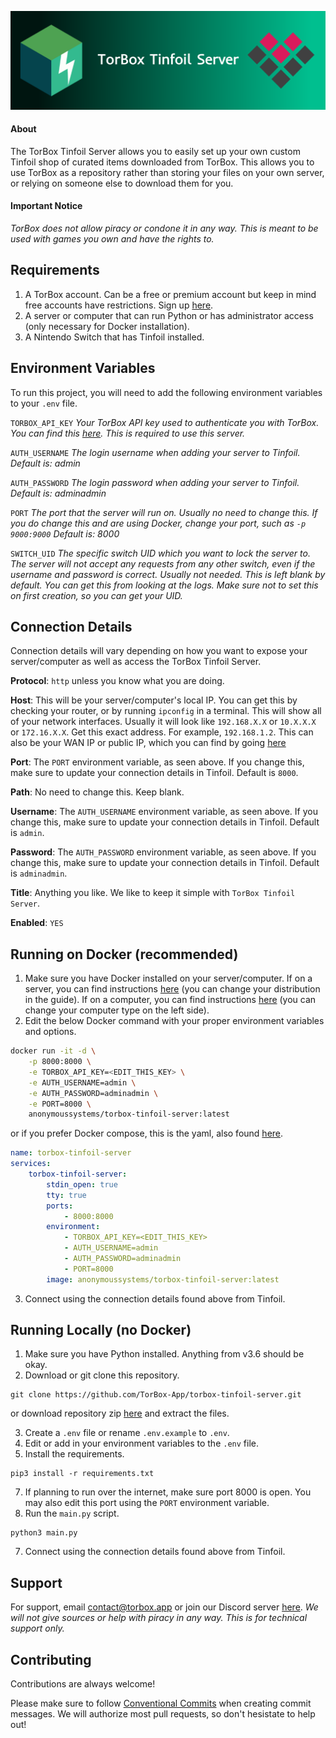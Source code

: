 ![Logo](https://raw.githubusercontent.com/TorBox-App/torbox-tinfoil-server/main/assets/header.png)


#### About

The TorBox Tinfoil Server allows you to easily set up your own custom Tinfoil shop of curated items downloaded from TorBox. This allows you to use TorBox as a repository rather than storing your files on your own server, or relying on someone else to download them for you. 

#### Important Notice
*TorBox does not allow piracy or condone it in any way. This is meant to be used with games you own and have the rights to.*



## Requirements
1. A TorBox account. Can be a free or premium account but keep in mind free accounts have restrictions. Sign up [here](https://torbox.app).
2. A server or computer that can run Python or has administrator access (only necessary for Docker installation).
3. A Nintendo Switch that has Tinfoil installed.



## Environment Variables

To run this project, you will need to add the following environment variables to your `.env` file.

`TORBOX_API_KEY` *Your TorBox API key used to authenticate you with TorBox. You can find this [here](https://torbox.app/settings). This is required to use this server.*

`AUTH_USERNAME` *The login username when adding your server to Tinfoil. Default is: admin*

`AUTH_PASSWORD` *The login password when adding your server to Tinfoil. Default is: adminadmin*

`PORT` *The port that the server will run on. Usually no need to change this. If you do change this and are using Docker, change your port, such as `-p 9000:9000` Default is: 8000*

`SWITCH_UID` *The specific switch UID which you want to lock the server to. The server will not accept any requests from any other switch, even if the username and password is correct. Usually not needed. This is left blank by default. You can get this from looking at the logs. Make sure not to set this on first creation, so you can get your UID.*



## Connection Details
Connection details will vary depending on how you want to expose your server/computer as well as access the TorBox Tinfoil Server.

**Protocol**: `http` unless you know what you are doing.

**Host**: This will be your server/computer's local IP. You can get this by checking your router, or by running `ipconfig` in a terminal. This will show all of your network interfaces. Usually it will look like `192.168.X.X` or `10.X.X.X` or `172.16.X.X`. Get this exact address. For example, `192.168.1.2`. This can also be your WAN IP or public IP, which you can find by going [here](http://ifconfig.io/)

**Port**: The `PORT` environment variable, as seen above. If you change this, make sure to update your connection details in Tinfoil. Default is `8000`.

**Path**: No need to change this. Keep blank.

**Username**: The `AUTH_USERNAME` environment variable, as seen above. If you change this, make sure to update your connection details in Tinfoil. Default is `admin`.

**Password**: The `AUTH_PASSWORD` environment variable, as seen above. If you change this, make sure to update your connection details in Tinfoil. Default is `adminadmin`.

**Title**: Anything you like. We like to keep it simple with `TorBox Tinfoil Server`.

**Enabled**: `YES`



## Running on Docker (recommended)
1. Make sure you have Docker installed on your server/computer. If on a server, you can find instructions [here](https://www.digitalocean.com/community/tutorials/how-to-install-and-use-docker-on-ubuntu-22-04) (you can change your distribution in the guide). If on a computer, you can find instructions [here](https://docs.docker.com/desktop/install/windows-install/) (you can change your computer type on the left side).
2. Edit the below Docker command with your proper environment variables and options.
```bash
docker run -it -d \
    -p 8000:8000 \
    -e TORBOX_API_KEY=<EDIT_THIS_KEY> \
    -e AUTH_USERNAME=admin \
    -e AUTH_PASSWORD=adminadmin \
    -e PORT=8000 \
    anonymoussystems/torbox-tinfoil-server:latest
```
or if you prefer Docker compose, this is the yaml, also found [here](https://github.com/TorBox-App/torbox-tinfoil-server/blob/main/docker-compose.yml).
```yml
name: torbox-tinfoil-server
services:
    torbox-tinfoil-server:
        stdin_open: true
        tty: true
        ports:
            - 8000:8000
        environment:
            - TORBOX_API_KEY=<EDIT_THIS_KEY>
            - AUTH_USERNAME=admin
            - AUTH_PASSWORD=adminadmin
            - PORT=8000
        image: anonymoussystems/torbox-tinfoil-server:latest
```
3. Connect using the connection details found above from Tinfoil.



## Running Locally (no Docker)
1. Make sure you have Python installed. Anything from v3.6 should be okay.
2. Download or git clone this repository.
```
git clone https://github.com/TorBox-App/torbox-tinfoil-server.git
```
or download repository zip [here](https://github.com/TorBox-App/torbox-tinfoil-server/archive/refs/heads/main.zip) and extract the files.

3. Create a `.env` file or rename `.env.example` to `.env`.
4. Edit or add in your environment variables to the `.env` file.
5. Install the requirements.
```
pip3 install -r requirements.txt
```
7. If planning to run over the internet, make sure port 8000 is open. You may also edit this port using the `PORT` environment variable.
8. Run the `main.py` script.
```
python3 main.py
```
7. Connect using the connection details found above from Tinfoil.



## Support

For support, email contact@torbox.app or join our Discord server [here](https://join-discord.torbox.app). *We will not give sources or help with piracy in any way. This is for technical support only.*



## Contributing

Contributions are always welcome!

Please make sure to follow [Conventional Commits](https://conventionalcommits.org/) when creating commit messages. We will authorize most pull requests, so don't hesistate to help out!

